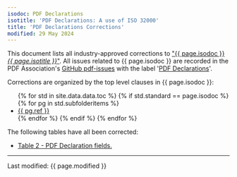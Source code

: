 ```yaml
---
isodoc: PDF Declarations
isotitle: 'PDF Declarations: A use of ISO 32000'
title: 'PDF Declarations Corrections'
modified: 29 May 2024
---
```


<p>
This document lists all industry-approved corrections to <a href="https://www.pdfa.org/resource/iso-ts-32001/" target="_blank">"{{ page.isodoc }} <i>{{ page.isotitle }}</i>"</a>.
All issues related to {{ page.isodoc }} are recorded in the PDF Association's <a href="https://github.com/pdf-association/pdf-issues" target="_blank">GitHub pdf-issues</a>
with the label '<a href="https://github.com/pdf-association/pdf-issues/issues?q=is%3Aissue+label%3A%22PDF+Declarations%22" target="_blank">PDF Declarations</a>'.
</p>

<p>Corrections are organized by the top level clauses in {{ page.isodoc }}:</p>

<ul>
    {% for std in site.data.data.toc %}
         {% if std.standard == page.isodoc %}
            {% for pg in std.subfolderitems %}
            <li><a href="{{ pg.url }}">{{ pg.ref }}</a></li>
           {% endfor %}
        {% endif %}
    {% endfor %}
</ul>

<p>The following tables have all been corrected:</p>
<ul>
<li><a href="clause08.html#Table2">Table 2 - PDF Declaration fields.</a></li>
</ul>

<hr>
<link rel="stylesheet" href="../assets/iso-style.css">
<p class="footnote">Last modified: {{ page.modified }}</p>
